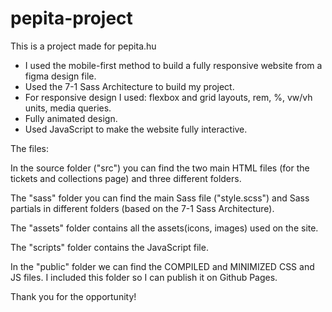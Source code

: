 # pepita-project

This is a project made for pepita.hu

- I used the mobile-first method to build a fully responsive website from a figma design file.
- Used the 7-1 Sass Architecture to build my project.
- For responsive design I used: flexbox and grid layouts, rem, %, vw/vh units, media queries.
- Fully animated design.
- Used JavaScript to make the website fully interactive.

The files:

In the source folder ("src") you can find the two main HTML files (for the tickets and collections page) and three different folders.

The "sass" folder you can find the main Sass file ("style.scss") and Sass partials in different folders (based on the 7-1 Sass Architecture).

The "assets" folder contains all the assets(icons, images) used on the site.

The "scripts" folder contains the JavaScript file.

In the "public" folder we can find the COMPILED and MINIMIZED CSS and JS files. I included this folder so I can publish it on Github Pages.

Thank you for the opportunity!
